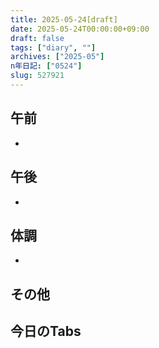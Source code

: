 ```yaml
---
title: 2025-05-24[draft]
date: 2025-05-24T00:00:00+09:00
draft: false
tags: ["diary", ""]
archives: ["2025-05"]
n年日記: ["0524"]
slug: 527921
---
```

## 午前
- 
## 午後
- 
## 体調
- 
## その他
## 今日のTabs